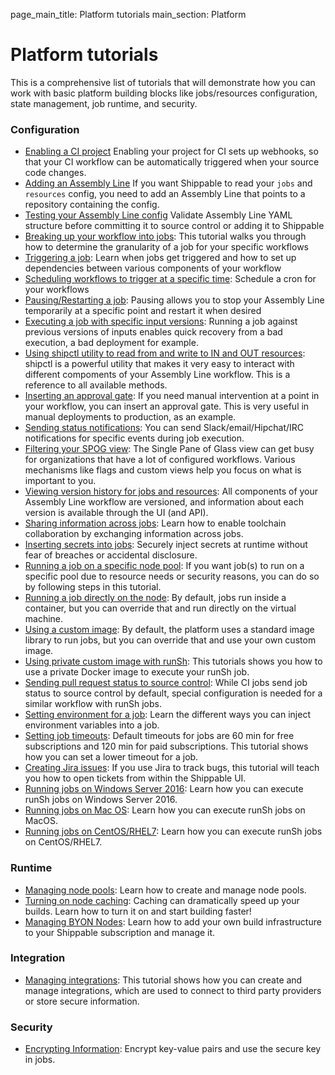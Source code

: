 page_main_title: Platform tutorials
main_section: Platform

# Platform tutorials

This is a comprehensive list of tutorials that will demonstrate how you can work with basic platform building blocks like jobs/resources configuration, state management, job runtime, and security.

### Configuration

- [Enabling a CI project](/ci/enable-project)
Enabling your project for CI sets up webhooks, so that your CI workflow can be automatically triggered when your source code changes.
- [Adding an Assembly Line](/platform/tutorial/workflow/add-assembly-line)
If you want Shippable to read your `jobs` and `resources` config, you need to add an Assembly Line  that points to a repository containing the config.
- [Testing your Assembly Line config](/platform/tutorial/workflow/test-assembly-line-config)
Validate Assembly Line YAML structure before committing it to source control or adding it to Shippable
- [Breaking up your workflow into jobs](/platform/tutorial/workflow/break-workflow-into-jobs): This tutorial walks you through how to determine the granularity of a job for your specific workflows
- [Triggering a job](/platform/workflow/job/overview/#when-does-a-job-execute): Learn when jobs get triggered and how to set up dependencies between various components of your workflow
- [Scheduling workflows to trigger at a specific time](/platform/tutorial/workflow/scheduled-triggers): Schedule a cron for your workflows
- [Pausing/Restarting a job](/platform/tutorial/workflow/crud-job/#pausing-jobs): Pausing allows you to stop your Assembly Line temporarily at a specific point and restart it when desired
- [Executing a job with specific input versions](/platform/tutorial/workflow/pin-versions): Running a job against previous versions of inputs enables quick recovery from a bad execution, a bad deployment for example.
- [Using shipctl utility to read from and write to IN and OUT resources](/platform/tutorial/workflow/using-shipctl): shipctl is a powerful utility that makes it very easy to interact with different compoments of your Assembly Line workflow. This is a reference to all available methods.
- [Inserting an approval gate](/platform/tutorial/workflow/insert-approval-gate): If you need manual intervention at a point in your workflow, you can insert an approval gate. This is very useful in manual deployments to production, as an example.
- [Sending status notifications](/platform/tutorial/workflow/send-job-status-notifications): You can send Slack/email/Hipchat/IRC notifications for specific events during job execution.
- [Filtering your SPOG view](/platform/tutorial/workflow/filter-spog-view): The Single Pane of Glass view can get busy for organizations that have a lot of configured workflows. Various mechanisms like flags and custom views help you focus on what is important to you.
- [Viewing version history for jobs and resources](/platform/tutorial/workflow/view-version-history): All components of your Assembly Line workflow are versioned, and information about each version is available through the UI (and API).
- [Sharing information across jobs](/platform/tutorial/workflow/share-info-across-jobs): Learn how to enable toolchain collaboration by exchanging information across jobs.
- [Inserting secrets into jobs](/platform/tutorial/workflow/insert-secrets-in-job): Securely inject secrets at runtime without fear of breaches or accidental disclosure.
- [Running a job on a specific node pool](/platform/tutorial/workflow/run-job-on-specific-node-pool): If you want job(s) to run on a specific pool due to resource needs or security reasons, you can do so by following steps in this tutorial.
- [Running a job directly on the node](/platform/tutorial/workflow/run-job-on-node): By default, jobs run inside a container, but you can override that and run directly on the virtual machine.
- [Using a custom image](/platform/tutorial/workflow/use-custom-image): By default, the platform uses a standard image library to run jobs, but you can override that and use your own custom image.
- [Using private custom image with runSh](/platform/tutorial/workflow/use-private-custom-image-runsh): This tutorials shows you how to use a private Docker image to execute your runSh job.
- [Sending pull request status to source control](/platform/tutorial/workflow/sending-status-to-scm): While CI jobs send job status to source control by default, special configuration is needed for a similar workflow with runSh jobs.
- [Setting environment for a job](/platform/tutorial/workflow/set-env-vars-in-job): Learn the different ways you can inject environment variables into a job.
- [Setting job timeouts](/platform/tutorial/workflow/set-job-timeout): Default timeouts for jobs are 60 min for free subscriptions and 120 min for paid subscriptions. This tutorial shows how you can set a lower timeout for a job.
- [Creating Jira issues](/platform/tutorial/workflow/create-jira-issues): If you use Jira to track bugs, this tutorial will teach you how to open tickets from within the Shippable UI.
- [Running jobs on Windows Server 2016](/platform/tutorial/workflow/jobs-windows): Learn how you can execute runSh jobs on Windows Server 2016.
- [Running jobs on Mac OS](/platform/tutorial/workflow/jobs-macos): Learn how you can execute runSh jobs on MacOS.
- [Running jobs on CentOS/RHEL7](/platform/tutorial/workflow/jobs-centos): Learn how you can execute runSh jobs on CentOS/RHEL7.

### Runtime

- [Managing node pools](/platform/tutorial/runtime/manage-node-pools): Learn how to create and manage node pools.
- [Turning on node caching](/platform/tutorial/runtime/turn-on-node-caching): Caching can dramatically speed up your builds. Learn how to turn it on and start building faster!
- [Managing BYON Nodes](/platform/tutorial/runtime/manage-byon-nodes): Learn how to add your own build infrastructure to your Shippable subscription and manage it.

### Integration

- [Managing integrations](/platform/tutorial/integration/howto-crud-integration/): This tutorial shows how you can create and manage integrations, which are used to connect to third party providers or store secure information.

### Security

- [Encrypting Information](/platform/tutorial/security/encrypt-vars): Encrypt key-value pairs and use the secure key in jobs.
